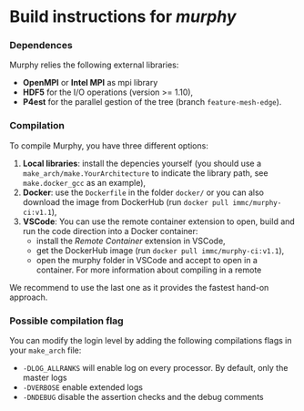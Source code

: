 # Build instructions for *murphy*


### Dependences
Murphy relies the following external libraries:
- **OpenMPI** or **Intel MPI** as mpi library
- **HDF5** for the I/O operations (version >= 1.10),
- **P4est** for the parallel gestion of the tree (branch `feature-mesh-edge`).

### Compilation
To compile Murphy, you have three different options:
1. **Local libraries**: install the depencies yourself (you should use a `make_arch/make.YourArchitecture` to indicate the library path, see `make.docker_gcc` as an example),
2. **Docker**: use the `Dockerfile` in the folder `docker/` or you can also download the image from DockerHub (run `docker pull immc/murphy-ci:v1.1`),
3. **VSCode**: You can use the remote container extension to open, build and run the code direction into a Docker container:
    - install the *Remote Container* extension in VSCode,
    - get the DockerHub image (run `docker pull immc/murphy-ci:v1.1`),
    - open the murphy folder in VSCode and accept to open in a container. For more information about compiling in a remote

We recommend to use the last one as it provides the fastest hand-on approach.


### Possible compilation flag
You can modify the login level by adding the following compilations flags in your `make_arch` file:
- ```-DLOG_ALLRANKS``` will enable log on every processor. By default, only the master logs
- ```-DVERBOSE``` enable extended logs
- ```-DNDEBUG``` disable the assertion checks and the debug comments